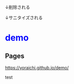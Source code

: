 ↓削除される

<link href="https://raw.githubusercontent.com/yoraichi/demo/main/print.css" rel="stylesheet"></link>

↓サニタイズされる

<style>
  h1 {
    color:blue;
  }
</style>

# demo

## Pages

https://yoraichi.github.io/demo/

test
